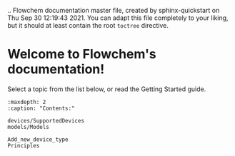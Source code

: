 .. Flowchem documentation master file, created by
   sphinx-quickstart on Thu Sep 30 12:19:43 2021.
   You can adapt this file completely to your liking, but it should at least
   contain the root `toctree` directive.

Welcome to Flowchem's documentation!
====================================

Select a topic from the list below, or read the Getting Started guide.

```{toctree}
:maxdepth: 2
:caption: "Contents:"

devices/SupportedDevices
models/Models

Add_new_device_type
Principles
```
